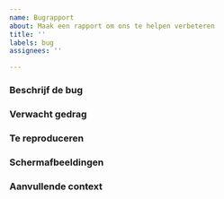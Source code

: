```yaml
---
name: Bugrapport
about: Maak een rapport om ons te helpen verbeteren
title: ''
labels: bug
assignees: ''

---
```


### Beschrijf de bug
<!-- Een duidelijke en beknopte beschrijving van wat de bug is.-->

### Verwacht gedrag
<!-- Een duidelijke en beknopte beschrijving van wat u verwachtte dat er zou gebeuren.-->

### Te reproduceren
<!--
Stappen om het gedrag te reproduceren:
1. Ga naar '...'
2. Klik op '....'
3. Scroll naar beneden naar '....'
4. Zie fout
-->

### Schermafbeeldingen
<!-- Voeg, indien van toepassing, schermafbeeldingen toe om uw probleem uit te leggen.-->


### Aanvullende context
<!-- Voeg hier een andere context over het probleem toe. -->
